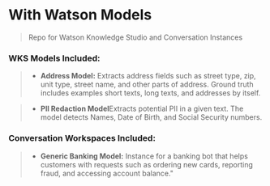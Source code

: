 # With Watson Models
> Repo for Watson Knowledge Studio and Conversation Instances

### WKS Models Included:
> * **Address Model:** Extracts address fields such as street type, zip, unit type, street name, and other parts of address. Ground truth includes examples short texts, long texts, and addresses by itself.

> * **PII Redaction Model**Extracts potential PII in a given text. The model detects Names, Date of Birth, and Social Security numbers.

### Conversation Workspaces Included:
> * **Generic Banking Model:** Instance for a banking bot that helps customers with requests such as ordering new cards, reporting fraud, and accessing account balance."
